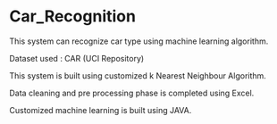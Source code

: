 # Car_Recognition
This system can recognize car type using machine learning algorithm.

Dataset used : CAR (UCI Repository)

This system is built using customized k Nearest Neighbour Algorithm.

Data cleaning and pre processing phase is completed using Excel.

Customized machine learning is built using JAVA.
